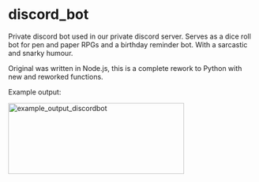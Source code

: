 # discord_bot

Private discord bot used in our private discord server. Serves as a dice roll bot for pen and paper RPGs and a birthday reminder bot. With a sarcastic and snarky humour.

Original was written in Node.js, this is a complete rework to Python with new and reworked functions.

Example output:

<img width="356" height="144" alt="example_output_discordbot" src="https://github.com/user-attachments/assets/f5aa45c1-f176-4927-a8a2-4de3486cf0f9" />

